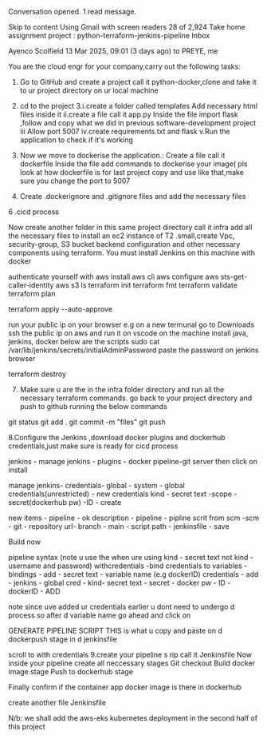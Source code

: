 Conversation opened. 1 read message.

Skip to content
Using Gmail with screen readers
28 of 2,924
Take home assignment project : python-terraform-jenkins-pipeline
Inbox

Ayenco Scolfield
13 Mar 2025, 09:01 (3 days ago)
to PREYE, me

You are the  cloud engr for your company,carry out the following tasks:

1. Go to GitHub and create a project call it python-docker,clone and take it to ur project directory on ur local machine
2. cd to the project 
3.i.create a folder called templates 
Add necessary html files inside it 
ii.create a file call it app.py
Inside the file import flask  ,follow and copy what we did in previous software-development project 
iii Allow port 5007
iv.create requirements.txt and flask 
v.Run the application to check if it's working

4. Now we move to dockerise the application.:
Create a file call it  dockerfile 
Inside the file add commands to dockerise your image( pls look at how dockerfile is for last project copy and use like that,make sure you change the port to 5007

5. Create .dockerignore and .gitignore files and add the necessary files 

6 .cicd process 

Now create another folder in this same project directory call it infra add all the necessary files to install an ec2 instance of T2 .small,create Vpc, security-group, S3 bucket backend  configuration and other necessary components using terraform. You must install Jenkins on this machine with docker 

authenticate yourself with aws
install aws cli
aws configure
aws sts-get-caller-identity
aws s3 ls
terraform init
terraform fmt
 terraform validate
terraform plan

terraform apply --auto-approve

 run your public ip on your browser e.g 
 on a new termunal go to Downloads
 ssh the public ip on aws and run it on vscode
 on the machine install java, jenkins, docker
 below are the scripts
 sudo cat /var/lib/jenkins/secrets/initialAdminPassword
 paste the password on jenkins browser



  terraform destroy    

  
7. Make sure u are the in the infra folder directory and run all the necessary terraform commands. 
go back to your project directory and push to github running the below commands

git status
git add .
git commit -m "files"
git push


8.Configure the Jenkins ,download docker plugins and dockerhub credentials,just make sure is ready for cicd process

jenkins - manage jenkins - plugins - docker pipeline-git server then click on install

manage jenkins- credentials- global - system - global credentials(unrestricted) - new credentials
kind - secret text -scope - secret(dockerhub pw) -ID - create

new items - pipeline - ok 
description - pipeline - pipline scrit from scm -scm - git - repository url- branch - main - script path - jenkinsfile - save


Build now


pipeline syntax (note u use the when ure using kind - secret text not kind - username and password) 
withcredentials -bind credentials to variables - bindings - add - secret text - variable name (e.g dockerID)
credentials - add - jenkins - global cred - kind- secret text - secret - docker pw - ID - dockerID - ADD

note since uve added ur credentials earlier u dont need to undergo d process so after d variable name go ahead and click on

GENERATE PIPELINE SCRIPT
THIS is what u copy and paste on d dockerpush stage in d jenkinsfile

scroll to with credentials
9.create your pipeline s rip call it Jenkinsfile 
Now inside your pipeline create all neccessary stages
Git checkout 
Build docker image stage 
Push to dockerhub stage

Finally confirm if the container  app docker image is there in dockerhub

create another file Jenkinsfile



N/b: we shall add the  aws-eks kubernetes deployment in the second half of this project 



